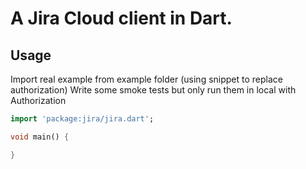 # A Jira Cloud client in Dart.

## Usage


Import real example from example folder (using snippet to replace authorization)
Write some smoke tests but only run them in local with Authorization
```dart
import 'package:jira/jira.dart';

void main() {

}
```
